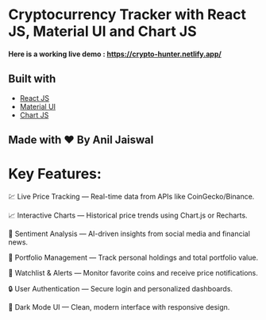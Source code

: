 # Cryptocurrency Tracker with React JS, Material UI and Chart JS


#### Here is a working live demo :  https://crypto-hunter.netlify.app/

## Built with 

- [React JS](https://reactjs.org/)
- [Material UI](https://v4.mui.com/)
- [Chart JS](https://reactchartjs.github.io/react-chartjs-2/#/)

## Made with ♥ By Anil Jaiswal

# Key Features:
💹 Live Price Tracking — Real-time data from APIs like CoinGecko/Binance.

📈 Interactive Charts — Historical price trends using Chart.js or Recharts.

🧠 Sentiment Analysis — AI-driven insights from social media and financial news.

💼 Portfolio Management — Track personal holdings and total portfolio value.

📝 Watchlist & Alerts — Monitor favorite coins and receive price notifications.

🔒 User Authentication — Secure login and personalized dashboards.

🌙 Dark Mode UI — Clean, modern interface with responsive design.



